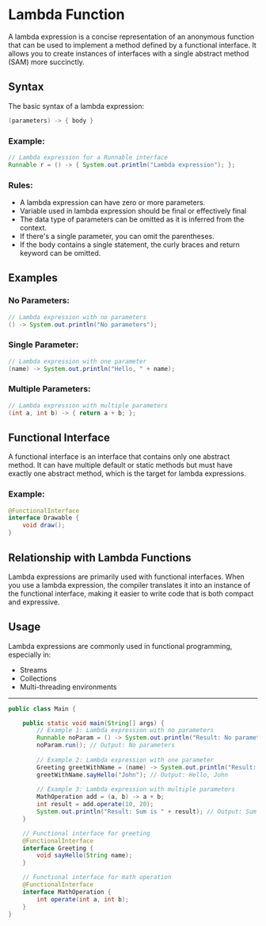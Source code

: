 
# Lambda Function
A lambda expression is a concise representation of an anonymous function that can be used to implement a method defined by a functional interface. It allows you to create instances of interfaces with a single abstract method (SAM) more succinctly.

## Syntax
The basic syntax of a lambda expression:
```java
(parameters) -> { body }
```

### Example:
```java
// Lambda expression for a Runnable interface
Runnable r = () -> { System.out.println("Lambda expression"); };
```

### Rules:
- A lambda expression can have zero or more parameters.
- Variable used in lambda expression should be final or effectively final
- The data type of parameters can be omitted as it is inferred from the context.
- If there's a single parameter, you can omit the parentheses.
- If the body contains a single statement, the curly braces and return keyword can be omitted.

## Examples

### No Parameters:
```java
// Lambda expression with no parameters
() -> System.out.println("No parameters");
```

### Single Parameter:
```java
// Lambda expression with one parameter
(name) -> System.out.println("Hello, " + name);
```

### Multiple Parameters:
```java
// Lambda expression with multiple parameters
(int a, int b) -> { return a + b; };
```

## Functional Interface
A functional interface is an interface that contains only one abstract method. It can have multiple default or static methods but must have exactly one abstract method, which is the target for lambda expressions.

### Example:
```java
@FunctionalInterface
interface Drawable {
    void draw();
}
```

## Relationship with Lambda Functions
Lambda expressions are primarily used with functional interfaces. When you use a lambda expression, the compiler translates it into an instance of the functional interface, making it easier to write code that is both compact and expressive.

## Usage
Lambda expressions are commonly used in functional programming, especially in:
- Streams
- Collections
- Multi-threading environments

---

```java
public class Main {

    public static void main(String[] args) {
        // Example 1: Lambda expression with no parameters
        Runnable noParam = () -> System.out.println("Result: No parameters");
        noParam.run(); // Output: No parameters
        
        // Example 2: Lambda expression with one parameter
        Greeting greetWithName = (name) -> System.out.println("Result: Hello, " + name);
        greetWithName.sayHello("John"); // Output: Hello, John
        
        // Example 3: Lambda expression with multiple parameters
        MathOperation add = (a, b) -> a + b;
        int result = add.operate(10, 20);
        System.out.println("Result: Sum is " + result); // Output: Sum is 30
    }

    // Functional interface for greeting
    @FunctionalInterface
    interface Greeting {
        void sayHello(String name);
    }

    // Functional interface for math operation
    @FunctionalInterface
    interface MathOperation {
        int operate(int a, int b);
    }
}
```
